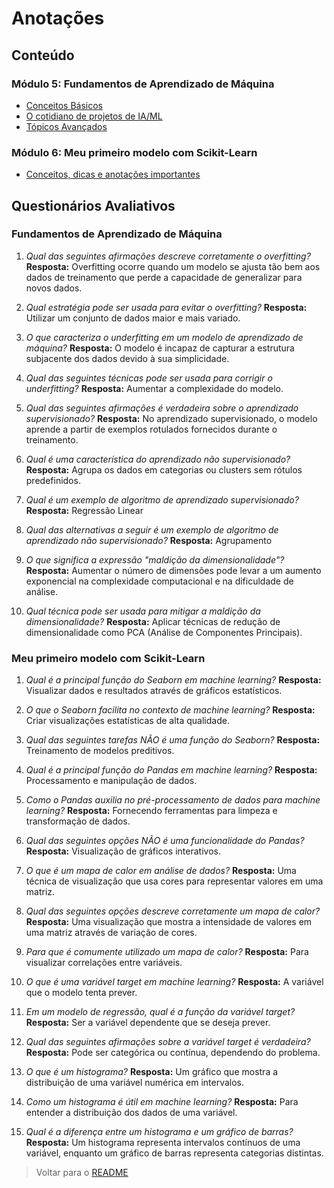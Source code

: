 # Anotações

## Conteúdo

### Módulo 5: Fundamentos de Aprendizado de Máquina

- [Conceitos Básicos](./a_conceitos.md)
- [O cotidiano de projetos de IA/ML](./b_projetos-cotidiano.md)
- [Tópicos Avançados](./c_avancado.md)

### Módulo 6: Meu primeiro modelo com Scikit-Learn

- [Conceitos, dicas e anotações importantes](./d_my-first-model.md)

## Questionários Avaliativos

### Fundamentos de Aprendizado de Máquina

1. *Qual das seguintes afirmações descreve corretamente o overfitting?* **Resposta:** Overfitting ocorre quando um modelo se ajusta tão bem aos dados de treinamento que perde a capacidade de generalizar para novos dados.

2. *Qual estratégia pode ser usada para evitar o overfitting?* **Resposta:** Utilizar um conjunto de dados maior e mais variado.

3. *O que caracteriza o underfitting em um modelo de aprendizado de máquina?* **Resposta:** O modelo é incapaz de capturar a estrutura subjacente dos dados devido à sua simplicidade.

4. *Qual das seguintes técnicas pode ser usada para corrigir o underfitting?* **Resposta:** Aumentar a complexidade do modelo.

5. *Qual das seguintes afirmações é verdadeira sobre o aprendizado supervisionado?* **Resposta:** No aprendizado supervisionado, o modelo aprende a partir de exemplos rotulados fornecidos durante o treinamento.

6. *Qual é uma característica do aprendizado não supervisionado?* **Resposta:** Agrupa os dados em categorias ou clusters sem rótulos predefinidos.

7. *Qual é um exemplo de algoritmo de aprendizado supervisionado?* **Resposta:** Regressão Linear

8. *Qual das alternativas a seguir é um exemplo de algoritmo de aprendizado não supervisionado?* **Resposta:** Agrupamento

9. *O que significa a expressão "maldição da dimensionalidade"?* **Resposta:** Aumentar o número de dimensões pode levar a um aumento exponencial na complexidade computacional e na dificuldade de análise.

10. *Qual técnica pode ser usada para mitigar a maldição da dimensionalidade?* **Resposta:** Aplicar técnicas de redução de dimensionalidade como PCA (Análise de Componentes Principais).

### Meu primeiro modelo com Scikit-Learn

1. *Qual é a principal função do Seaborn em machine learning?* **Resposta:** Visualizar dados e resultados através de gráficos estatísticos.

2. *O que o Seaborn facilita no contexto de machine learning?* **Resposta:** Criar visualizações estatísticas de alta qualidade.

3. *Qual das seguintes tarefas NÃO é uma função do Seaborn?* **Resposta:** Treinamento de modelos preditivos.

4. *Qual é a principal função do Pandas em machine learning?* **Resposta:** Processamento e manipulação de dados.

5. *Como o Pandas auxilia no pré-processamento de dados para machine learning?* **Resposta:** Fornecendo ferramentas para limpeza e transformação de dados.

6. *Qual das seguintes opções NÃO é uma funcionalidade do Pandas?* **Resposta:** Visualização de gráficos interativos.

7. *O que é um mapa de calor em análise de dados?* **Resposta:** Uma técnica de visualização que usa cores para representar valores em uma matriz.

8. *Qual das seguintes opções descreve corretamente um mapa de calor?* **Resposta:** Uma visualização que mostra a intensidade de valores em uma matriz através de variação de cores.

9. *Para que é comumente utilizado um mapa de calor?* **Resposta:** Para visualizar correlações entre variáveis.

10. *O que é uma variável target em machine learning?* **Resposta:** A variável que o modelo tenta prever.

11. *Em um modelo de regressão, qual é a função da variável target?* **Resposta:** Ser a variável dependente que se deseja prever.

12. *Qual das seguintes afirmações sobre a variável target é verdadeira?* **Resposta:** Pode ser categórica ou contínua, dependendo do problema.

13. *O que é um histograma?* **Resposta:** Um gráfico que mostra a distribuição de uma variável numérica em intervalos.

14. *Como um histograma é útil em machine learning?* **Resposta:** Para entender a distribuição dos dados de uma variável.

15. *Qual é a diferença entre um histograma e um gráfico de barras?* **Resposta:** Um histograma representa intervalos contínuos de uma variável, enquanto um gráfico de barras representa categorias distintas.

> Voltar para o [README](../../README.md)
